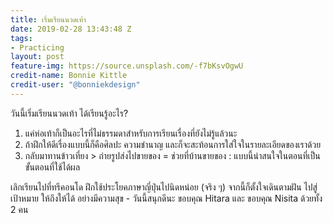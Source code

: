 ```yaml
---
title: เริ่มเรียนนวดเท้า
date: 2019-02-28 13:43:48 Z
tags:
- Practicing
layout: post
feature-img: https://source.unsplash.com/-f7bKsvOgwU
credit-name: Bonnie Kittle
credit-user: "@bonniekdesign"
---
```


วันนี้เริ่มเรียนนวดเท้า ได้เรียนรู้อะไร?

1. แค่ห่อเท้าก็เป็นอะไรที่ไม่ธรรมดาสำหรับการเรียนเรื่องที่ยังไม่รู้แล้วนะ
2. ถ้าฝึกให้ดีเรื่องแบบนี้ก็คือศิลปะ ความชำนาญ และก็จะสะท้อนการใส่ใจในรายละเอียดของเราด้วย
3. กลับมาทานข้าวเที่ยง > ถ่ายรูปส่งไปขายของ = ช่วยที่บ้านขายของ : แบบนี้น่าสนใจในตอนที่เป็นขั้นตอนที่ใช้ได้ผล

เลิกเรียนไปที่ทรีคอนโด ฝึกใช้ประโยคภาษาญี่ปุ่นไปนิดหน่อย (จริง ๆ) จากนี้ก็ตั้งใจเดินตามฝัน ไปสู่เป้าหมาย ให้ถึงให้ได้ อย่างมีความสุข - วันนี้สนุกดีนะ ขอบคุณ Hitara และ ขอบคุณ Nisita ด้วยทั้ง 2 คน
